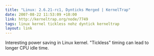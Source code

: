 ```yaml
---
title: "Linux: 2.6.21-rc1, Dynticks Merged | KernelTrap"
date: 2007-08-22 11:53:09 +10:00
link: http://kerneltrap.org/node/7749
tags: linux kernel tickless nohz dyntick kerneltrap
layout: link
---
```

Interesting power saving in Linux kernel.  "Tickless" timing can lead to longer CPU idle time.

